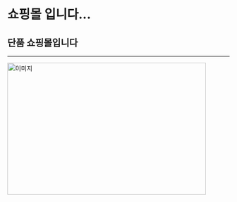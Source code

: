 쇼핑몰 입니다...
================
단품 쇼핑몰입니다
----------------
---------------------------
<img src="/path/to/webapp/img/re.git" width="450px" height="300px" title="px(픽셀) 크기 설정" alt="이미지"></img><br/>

